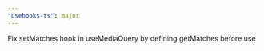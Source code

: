 ```yaml
---
"usehooks-ts": major
---
```


Fix setMatches hook in useMediaQuery by defining getMatches before use
